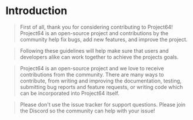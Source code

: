 # Introduction

>First of all, thank you for considering contributing to Project64! Project64 is an open-source project and contributions by the community help fix bugs, add new features, and improve the project.

>Following these guidelines will help make sure that users and developers alike can work together to achieve the projects goals.

>Project64 is an open-source project and we love to receive contributions from the community. There are many ways to contribute, from writing and improving the documentation, testing, submitting bug reports and feature requests, or writing code which can be incorporated into Project64 itself.

>Please don't use the issue tracker for support questions. Please join the Discord so the community can help with your issue!
